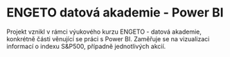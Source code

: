 # ENGETO datová akademie - Power BI

Projekt vznikl v rámci výukového kurzu ENGETO - datová akademie, konkrétně části věnující se práci s Power BI. Zaměřuje se na vizualizaci informací o indexu S&P500, případně jednotlivých akcií.
